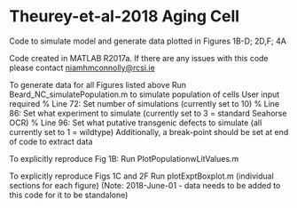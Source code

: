 # Theurey-et-al-2018 Aging Cell
Code to simulate model and generate data plotted in Figures 1B-D; 2D,F; 4A

Code created in MATLAB R2017a. 
If there are any issues with this code please contact niamhmconnolly@rcsi.ie

To generate data for all Figures listed above
Run Beard_NC_simulatePopulation.m to simulate population of cells
User input required
% Line 72: Set number of simulations (currently set to 10)
% Line 86: Set what experiment to simulate (currently set to 3 = standard Seahorse OCR)
% Line 96: Set what putative transgenic defects to simulate (all currently set to 1 = wildtype)
Additionally, a break-point should be set at end of code to extract data

To explicitly reproduce Fig 1B:
Run PlotPopulationwLitValues.m

To explicitly reproduce Figs 1C and 2F
Run plotExptBoxplot.m (individual sections for each figure)
(Note: 2018-June-01 - data needs to be added to this code for it to be standalone)
